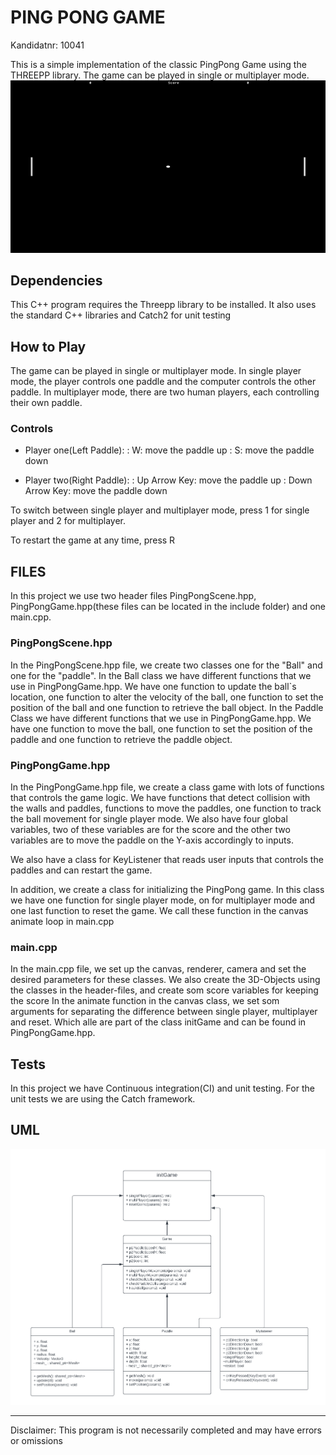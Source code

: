 # PING PONG GAME
Kandidatnr: 10041

This is a simple implementation of the classic PingPong Game using the THREEPP library. The game can 
be played in single or multiplayer mode.
![img.png](img.png)


## Dependencies
This C++ program requires the Threepp library to be installed. It also uses the standard C++ libraries 
and Catch2 for unit testing

## How to Play
The game can be played in single or multiplayer mode. 
In single player mode, the player controls one paddle and the computer controls the other paddle. 
In multiplayer mode, there are two human players, each controlling their own paddle.

 
### Controls

- Player one(Left Paddle):
: W: move the paddle up
: S: move the paddle down

- Player two(Right Paddle):
: Up Arrow Key: move the paddle up
: Down Arrow Key: move the paddle down

To switch between single player and multiplayer mode, press 1 for single player and 2 for multiplayer.

To restart the game at any time, press R


## FILES
In this project we use two header files PingPongScene.hpp, PingPongGame.hpp(these files can be located in the 
include folder) and one main.cpp. 

### PingPongScene.hpp
In the PingPongScene.hpp file, we create two classes one for the "Ball" and one for the "paddle".
In the Ball class we have different functions that we use in PingPongGame.hpp.
We have one function to update the ball`s location, one function to alter the velocity of the ball, 
one function to set the position of the ball and one function to retrieve the ball object.
In the Paddle Class we have different functions that we use in PingPongGame.hpp. 
We have one function to move the ball, one function to set the position of the paddle and one function to 
retrieve the paddle object.

### PingPongGame.hpp
In the PingPongGame.hpp file, we create a class game with lots of functions that controls the game logic.
We have functions that detect collision with the walls and paddles, functions to move the paddles, one 
function to track the ball movement for single player mode. We also have four global variables, two of these variables 
are for the score and the other two variables are to move the paddle on the Y-axis accordingly to inputs.

We also have a class for KeyListener that reads user inputs that controls the paddles and can restart the game.

In addition, we create a class for initializing the PingPong game. In this class we have one function for single player 
mode, on for multiplayer mode and one last function to reset the game. We call these function in the canvas animate loop
in main.cpp

### main.cpp

In the main.cpp file, we set up the canvas, renderer, camera and set the desired parameters for these classes. 
We also create the 3D-Objects using the classes in the header-files, and create som score variables for keeping the score
In the animate function in the canvas class, we set som arguments for separating the difference between single player, 
multiplayer and reset. Which alle are part of the class initGame and can be found in PingPongGame.hpp.

## Tests

In this project we have Continuous integration(CI) and unit testing. For the unit tests we are using the Catch framework.


## UML
![uml.png](uml.png)

---
Disclaimer: This program is not necessarily completed and may have errors or omissions